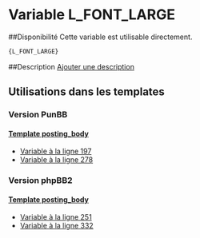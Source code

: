 # Variable L_FONT_LARGE

##Disponibilité
Cette variable est utilisable directement.

```html
{L_FONT_LARGE}
```

##Description
[Ajouter une description](https://fa-tvars.appspot.com/var/L_FONT_LARGE)

## Utilisations dans les templates

### Version PunBB

#### [Template posting_body](punbb/posting_body.md#readme)
* [Variable &agrave; la ligne 197](../punbb/posting_body.tpl#L197)
* [Variable &agrave; la ligne 278](../punbb/posting_body.tpl#L278)

### Version phpBB2

#### [Template posting_body](subsilver/posting_body.md#readme)
* [Variable &agrave; la ligne 251](../subsilver/posting_body.tpl#L251)
* [Variable &agrave; la ligne 332](../subsilver/posting_body.tpl#L332)
